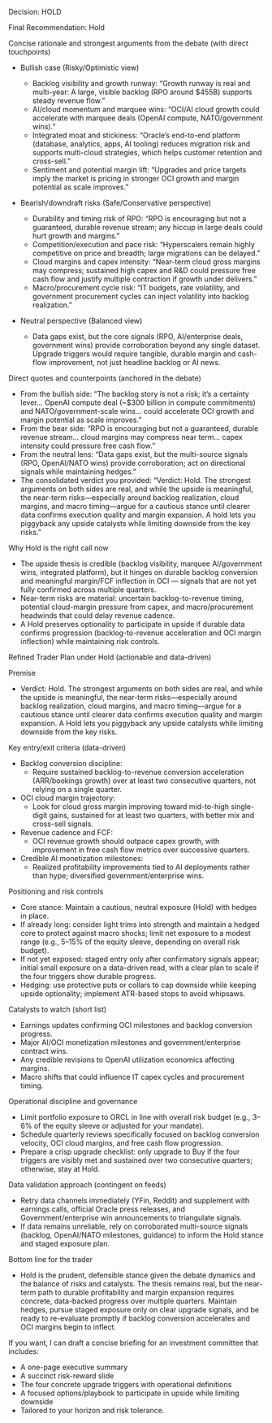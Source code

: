 Decision: HOLD

Final Recommendation: Hold

Concise rationale and strongest arguments from the debate (with direct touchpoints)

- Bullish case (Risky/Optimistic view)
  - Backlog visibility and growth runway: “Growth runway is real and multi-year: A large, visible backlog (RPO around $455B) supports steady revenue flow.” 
  - AI/cloud momentum and marquee wins: “OCI/AI cloud growth could accelerate with marquee deals (OpenAI compute, NATO/government wins).” 
  - Integrated moat and stickiness: “Oracle’s end-to-end platform (database, analytics, apps, AI tooling) reduces migration risk and supports multi-cloud strategies, which helps customer retention and cross-sell.”
  - Sentiment and potential margin lift: “Upgrades and price targets imply the market is pricing in stronger OCI growth and margin potential as scale improves.”

- Bearish/downdraft risks (Safe/Conservative perspective)
  - Durability and timing risk of RPO: “RPO is encouraging but not a guaranteed, durable revenue stream; any hiccup in large deals could hurt growth and margins.”
  - Competition/execution and pace risk: “Hyperscalers remain highly competitive on price and breadth; large migrations can be delayed.”
  - Cloud margins and capex intensity: “Near-term cloud gross margins may compress; sustained high capex and R&D could pressure free cash flow and justify multiple contraction if growth under delivers.”
  - Macro/procurement cycle risk: “IT budgets, rate volatility, and government procurement cycles can inject volatility into backlog realization.”
- Neutral perspective (Balanced view)
  - Data gaps exist, but the core signals (RPO, AI/enterprise deals, government wins) provide corroboration beyond any single dataset. Upgrade triggers would require tangible, durable margin and cash-flow improvement, not just headline backlog or AI news.

Direct quotes and counterpoints (anchored in the debate)
- From the bullish side: “The backlog story is not a risk; it’s a certainty lever… OpenAI compute deal (~$300 billion in compute commitments) and NATO/government-scale wins… could accelerate OCI growth and margin potential as scale improves.”
- From the bear side: “RPO is encouraging but not a guaranteed, durable revenue stream… cloud margins may compress near term… capex intensity could pressure free cash flow.”
- From the neutral lens: “Data gaps exist, but the multi-source signals (RPO, OpenAI/NATO wins) provide corroboration; act on directional signals while maintaining hedges.”
- The consolidated verdict you provided: “Verdict: Hold. The strongest arguments on both sides are real, and while the upside is meaningful, the near-term risks—especially around backlog realization, cloud margins, and macro timing—argue for a cautious stance until clearer data confirms execution quality and margin expansion. A hold lets you piggyback any upside catalysts while limiting downside from the key risks.”

Why Hold is the right call now
- The upside thesis is credible (backlog visibility, marquee AI/government wins, integrated platform), but it hinges on durable backlog conversion and meaningful margin/FCF inflection in OCI — signals that are not yet fully confirmed across multiple quarters.
- Near-term risks are material: uncertain backlog-to-revenue timing, potential cloud-margin pressure from capex, and macro/procurement headwinds that could delay revenue cadence.
- A Hold preserves optionality to participate in upside if durable data confirms progression (backlog-to-revenue acceleration and OCI margin inflection) while maintaining risk controls.

Refined Trader Plan under Hold (actionable and data-driven)

Premise
- Verdict: Hold. The strongest arguments on both sides are real, and while the upside is meaningful, the near-term risks—especially around backlog realization, cloud margins, and macro timing—argue for a cautious stance until clearer data confirms execution quality and margin expansion. A Hold lets you piggyback any upside catalysts while limiting downside from the key risks.

Key entry/exit criteria (data-driven)
- Backlog conversion discipline:
  - Require sustained backlog-to-revenue conversion acceleration (ARR/bookings growth) over at least two consecutive quarters, not relying on a single quarter.
- OCI cloud margin trajectory:
  - Look for cloud gross margin improving toward mid-to-high single-digit gains, sustained for at least two quarters, with better mix and cross-sell signals.
- Revenue cadence and FCF:
  - OCI revenue growth should outpace capex growth, with improvement in free cash flow metrics over successive quarters.
- Credible AI monetization milestones:
  - Realized profitability improvements tied to AI deployments rather than hype; diversified government/enterprise wins.

Positioning and risk controls
- Core stance: Maintain a cautious, neutral exposure (Hold) with hedges in place.
- If already long: consider light trims into strength and maintain a hedged core to protect against macro shocks; limit net exposure to a modest range (e.g., 5–15% of the equity sleeve, depending on overall risk budget).
- If not yet exposed: staged entry only after confirmatory signals appear; initial small exposure on a data-driven read, with a clear plan to scale if the four triggers show durable progress.
- Hedging: use protective puts or collars to cap downside while keeping upside optionality; implement ATR-based stops to avoid whipsaws.

Catalysts to watch (short list)
- Earnings updates confirming OCI milestones and backlog conversion progress.
- Major AI/OCI monetization milestones and government/enterprise contract wins.
- Any credible revisions to OpenAI utilization economics affecting margins.
- Macro shifts that could influence IT capex cycles and procurement timing.

Operational discipline and governance
- Limit portfolio exposure to ORCL in line with overall risk budget (e.g., 3–6% of the equity sleeve or adjusted for your mandate).
- Schedule quarterly reviews specifically focused on backlog conversion velocity, OCI cloud margins, and free cash flow progression.
- Prepare a crisp upgrade checklist: only upgrade to Buy if the four triggers are visibly met and sustained over two consecutive quarters; otherwise, stay at Hold.

Data validation approach (contingent on feeds)
- Retry data channels immediately (YFin, Reddit) and supplement with earnings calls, official Oracle press releases, and Government/enterprise win announcements to triangulate signals.
- If data remains unreliable, rely on corroborated multi-source signals (backlog, OpenAI/NATO milestones, guidance) to inform the Hold stance and staged exposure plan.

Bottom line for the trader
- Hold is the prudent, defensible stance given the debate dynamics and the balance of risks and catalysts. The thesis remains real, but the near-term path to durable profitability and margin expansion requires concrete, data-backed progress over multiple quarters. Maintain hedges, pursue staged exposure only on clear upgrade signals, and be ready to re-evaluate promptly if backlog conversion accelerates and OCI margins begin to inflect.

If you want, I can draft a concise briefing for an investment committee that includes:
- A one-page executive summary
- A succinct risk-reward slide
- The four concrete upgrade triggers with operational definitions
- A focused options/playbook to participate in upside while limiting downside
- Tailored to your horizon and risk tolerance.